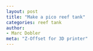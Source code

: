 ```yaml
---
layout: post
title: "Make a pico reef tank"
categories: reef tank
author:
- Marc Dobler
meta: "Z-Offset for 3D printer"
---
```


